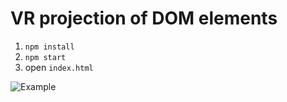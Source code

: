 # VR projection of DOM elements

1. `npm install`
2. `npm start`
3. open `index.html`

![Example](https://dl.dropboxusercontent.com/u/3803151/webview.gif)

